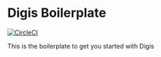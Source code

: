 # Digis Boilerplate

[![CircleCI](https://circleci.com/gh/Nexysweb/digis-boilerplate.svg?style=svg)](https://circleci.com/gh/Nexysweb/digis-boilerplate)

This is the boilerplate to get you started with Digis